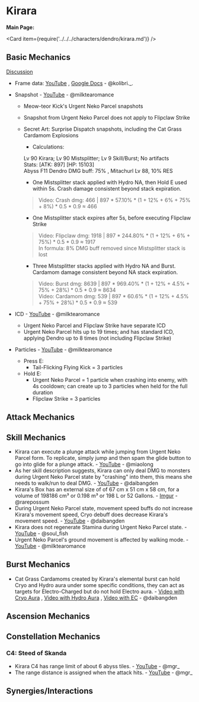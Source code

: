 # Kirara

**Main Page:**

<Card item={require('../../../characters/dendro/kirara.md')} />

## Basic Mechanics

[Discussion](https://tickets.deeznuts.moe/transcripts/kirara-basic-mechanics)

* Frame data: [YouTube](https://youtu.be/FTQIt5OSSs4) , [Google Docs](https://docs.google.com/spreadsheets/d/1elfdm19X1n45ScqZ3UODi_aulOvGtxUycyLWZm5tyeU/edit?usp=sharing) - @kolibri._. 

* Snapshot - [YouTube](https://youtu.be/O2tMKDAtAoE) - @milktearomance
    * Meow-teor Kick's Urgent Neko Parcel snapshots  
    * Snapshot from Urgent Neko Parcel does not apply to Flipclaw Strike  
    * Secret Art: Surprise Dispatch snapshots, including the Cat Grass Cardamom Explosions  
        * Calculations:

        Lv 90 Kirara; Lv 90 Mistsplitter; Lv 9 Skill/Burst; No artifacts  
        Stats: [ATK: 897] [HP: 15103]  
        Abyss F11 Dendro DMG buff: 75% , Mitachurl Lv 88, 10% RES  
  
        * One Mistsplitter stack applied with Hydro NA, then Hold E used within 5s. Crash damage consistent beyond stack expiration.  
        > Video: Crash dmg: 466  |  897 \* 57.10% \* (1 + 12% + 6% + 75% + 8%) \* 0.5 \* 0.9 ≈ 466  
  
        * One Mistsplitter stack expires after 5s, before executing Flipclaw Strike  
        > Video: Flipclaw dmg: 1918  |  897 \* 244.80% \* (1 + 12% + 6% + 75%) \* 0.5 \* 0.9 ≈ 1917  
        > In formula: 8% DMG buff removed since Mistsplitter stack is lost  
  
        * Three Mistsplitter stacks applied with Hydro NA and Burst. Cardamom damage consistent beyond NA stack expiration.  
        > Video: Burst dmg: 8639  |  897 \* 969.40% \* (1 + 12% + 4.5% + 75% + 28%) \* 0.5 \* 0.9 ≈ 8634  
        > Video: Cardamom dmg: 539  |  897 \* 60.6% \* (1 + 12% + 4.5% + 75% + 28%) \* 0.5 \* 0.9 ≈ 539  

* ICD - [YouTube](https://youtu.be/TLsoWG_qcCc) - @milktearomance
    * Urgent Neko Parcel and Flipclaw Strike have separate ICD  
    * Urgent Neko Parcel hits up to 19 times; and has standard ICD, applying Dendro up to 8 times (not including Flipclaw Strike)

* Particles - [YouTube](https://youtu.be/79IYaTC3x0Y) - @milktearomance
    * Press E:  
        * Tail-Flicking Flying Kick = 3 particles   
    * Hold E:  
        * Urgent Neko Parcel = 1 particle when crashing into enemy, with 4s cooldown; can create up to 3 particles when held for the full duration  
        * Flipclaw Strike = 3 particles 

## Attack Mechanics

## Skill Mechanics

* Kirara can execute a plunge attack while jumping from Urgent Neko Parcel form. To replicate, simply jump and then spam the glide button to go into glide for a plunge attack. - [YouTube](https://youtu.be/B5Jryd1jWDo) - @miaolong
* As her skill description suggests, Kirara can only deal DMG to monsters during Urgent Neko Parcel state by "crashing" into them, this means she needs to walk/run to deal DMG. - [YouTube](https://youtu.be/OF23oXT9Szk) - @daibangden
* Kirara's Box has an external size of of 67 cm x 51 cm x 58 cm, for a volume of 198186 cm³ or 0.198 m³ or 198 L or 52 Gallons. - [Imgur](https://imgur.com/a/psh9JVu) - @rarepossum
* During Urgent Neko Parcel state, movement speed buffs do not increase Kirara's movement speed, Cryo debuff does decrease Kirara's movement speed. - [YouTube](https://youtu.be/k_uqu7hNucQ) - @daibangden
* Kirara does not regenerate Stamina during Urgent Neko Parcel state. - [YouTube](https://youtu.be/2Z1r9bcoLtw) - @soul_fish
* Urgent Neko Parcel's ground movement is affected by walking mode. - [YouTube](https://youtu.be/s6ECpNGoQpM) - @milktearomance
 
  

## Burst Mechanics

* Cat Grass Cardamoms created by Kirara's elemental burst can hold Cryo and Hydro aura under some specific conditions, they can act as targets for Electro-Charged but do not hold Electro aura. - [Video with Cryo Aura](https://youtu.be/Bky422qsJ3g) , [Video with Hydro Aura](https://youtu.be/ekGccL4B8IQ) , [Video with EC](https://youtu.be/qtWBUIfdF6s) - @daibangden 

## Ascension Mechanics

## Constellation Mechanics

### C4: Steed of Skanda

* Kirara C4 has range limit of about 6 abyss tiles. - [YouTube](https://youtu.be/-mRFS8VIJuk) - @mgr_ 
* The range distance is assigned when the attack hits. - [YouTube](https://youtu.be/-hONmjNq8GM) - @mgr_ 

## Synergies/Interactions
